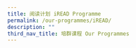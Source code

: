 ```yaml
---
title: 阅读计划 iREAD Programme
permalink: /our-programmes/iREAD/
description: ""
third_nav_title: 培群课程 Our Programmes
---
```



